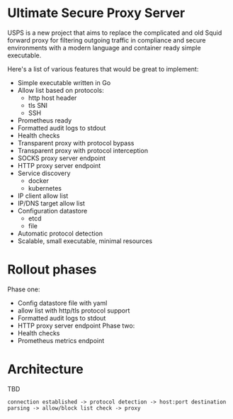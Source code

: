 # Ultimate Secure Proxy Server

USPS is a new project that aims to replace the complicated and old Squid forward proxy for filtering outgoing traffic in compliance and secure environments with a modern language and container ready simple executable.

Here's a list of various features that would be great to implement:
- Simple executable written in Go
- Allow list based on protocols:
  - http host header
  - tls SNI
  - SSH
- Prometheus ready
- Formatted audit logs to stdout
- Health checks
- Transparent proxy with protocol bypass
- Transparent proxy with protocol interception
- SOCKS proxy server endpoint
- HTTP proxy server endpoint
- Service discovery
  - docker
  - kubernetes
- IP client allow list
- IP/DNS target allow list
- Configuration datastore
  - etcd
  - file
- Automatic protocol detection
- Scalable, small executable, minimal resources 

# Rollout phases

Phase one:
- Config datastore file with yaml
- allow list with http/tls protocol support
- Formatted audit logs to stdout
- HTTP proxy server endpoint
Phase two:
- Health checks
- Prometheus metrics endpoint

# Architecture

TBD

```
connection established -> protocol detection -> host:port destination parsing -> allow/block list check -> proxy
```
